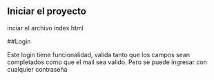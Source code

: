 ## Iniciar el proyecto

inciar el archivo index.html

##Login

Este login tiene funcionalidad, valida tanto que los campos sean completados como que el mail sea valido. Pero se puede ingresar con cualquier contraseña
